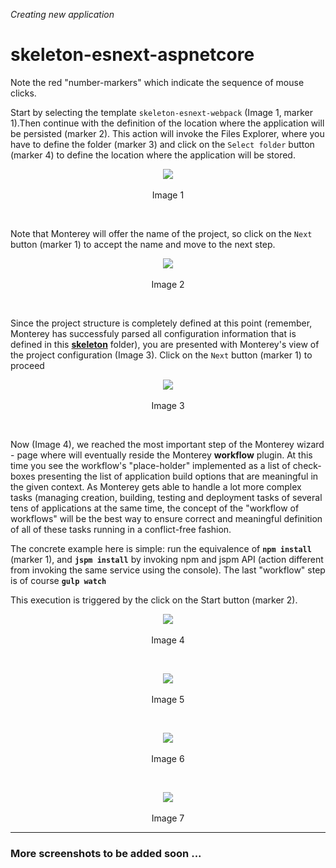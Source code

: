 _Creating new application_
# skeleton-esnext-aspnetcore
Note the red "number-markers" which indicate the sequence of mouse clicks.

Start by selecting the template `skeleton-esnext-webpack` (Image 1, marker 1).Then continue with the definition of the location where the application will be persisted (marker 2). This action will invoke the Files Explorer, where you have to define the folder (marker 3) and click on the `Select folder` button (marker 4) to define the location where the application will be stored.

<p align=center>
  <img src="https://cloud.githubusercontent.com/assets/2712405/18010757/e503ce70-6b7f-11e6-82f8-d7125d0601c9.png"></img>
 <br><br>
Image 1
</p>

<br>

Note that Monterey will offer the name of the project, so click on the `Next` button (marker 1) to accept the name and move to the next step.

<p align=center>
  <img src="https://cloud.githubusercontent.com/assets/2712405/18010784/02aa9ba2-6b80-11e6-90b5-0c7de5eb8b07.png"></img>
 <br><br>
Image 2
</p>

<br>

Since the project structure is completely defined at this point (remember, Monterey has successfuly parsed all configuration information that is defined in this **[skeleton](https://github.com/aurelia/skeleton-navigation/tree/master/skeleton-esnext-aspnetcore)** folder), you are presented with Monterey's view of the project configuration (Image 3). Click on the `Next` button (marker 1) to proceed 
<br>
<p align=center>
  <img src="https://cloud.githubusercontent.com/assets/2712405/18010814/22f5440c-6b80-11e6-9f6e-518806e47010.png"></img>
 <br><br>
Image 3
</p>

<br>

Now (Image 4), we reached the most important step of the Monterey wizard - page where will eventually reside the Monterey **workflow** plugin. At this time you see the workflow's "place-holder" implemented as a list of check-boxes presenting the list of application build options that are meaningful in the given context. As Monterey gets able to handle a lot more complex tasks (managing creation, building, testing and deployment tasks of several tens of applications at the same time, the concept of the "workflow of workflows" will be the best way to ensure correct and meaningful definition of all of these tasks running in a conflict-free fashion.

The concrete example here is simple: run the equivalence of **`npm install`** (marker 1), and **`jspm install`** by invoking npm and jspm API (action different from invoking the same service using the console). The last "workflow" step is of course **`gulp watch`**

This execution is triggered by the click on the Start button (marker 2).

<p align=center>
  <img src="https://cloud.githubusercontent.com/assets/2712405/18010871/66e778b0-6b80-11e6-86d5-67684d064183.png"></img>
 <br><br>
Image 4
</p>

<br>
<p align=center>
  <img src="https://cloud.githubusercontent.com/assets/2712405/18010908/a2b77f0c-6b80-11e6-842c-dfdd247d9a73.png"></img>
 <br><br>
Image 5
</p>

<br>
<p align=center>
  <img src="https://cloud.githubusercontent.com/assets/2712405/18010957/e7d2e66c-6b80-11e6-8020-a25aa5af99da.png"></img>
 <br><br>
Image 6
</p>

<br>
<p align=center>
  <img src="https://cloud.githubusercontent.com/assets/2712405/18011009/1c2e9e6a-6b81-11e6-944c-92381fd0d5c4.png"></img>
 <br><br>
Image 7
</p>

***

### More screenshots to be added soon ...




